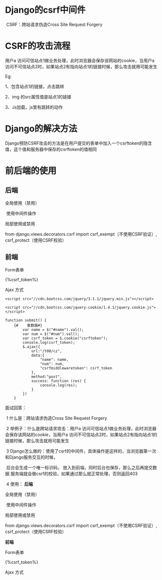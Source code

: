 # Django的csrf中间件

​	CSRF：跨站请求伪造Cross Site Request Forgery



# CSRF的攻击流程

用户a 访问可信站点1做业务处理，此时浏览器会保存该网站的cookie，当用户a 访问不可信站点2时，如果站点2有指向站点1的链接时候，那么攻击就用可能发生

Eg:

1、包含站点1的链接，点击跳转

2、img 的src属性值是站点1的链接

3、Js加载，js里有跳转的动作



# Django的解决方法

Django预防CSRF攻击的方法是在用户提交的表单中加入一个csrftoken的隐含值，这个值和服务器中保存的csrftoken的值相同

# 前后端的使用

## 后端

全局使用（禁用）

​	使用中间件操作

局部使用或禁用

from django.views.decorators.csrf import csrf_exempt（不使用CSRF验证）, csrf_protect（使用CSRF校验）

## 前端

Form表单

{%csrf_token%}

Ajax  方式



~~~
<script src="//cdn.bootcss.com/jquery/3.1.1/jquery.min.js"></script>

<script src="//cdn.bootcss.com/jquery-cookie/1.4.1/jquery.cookie.js"></script>

~~~

~~~
function submit() {
    {#    拿数据#}
        var name = $("#name").val();
        var num = $("#num").val();
        var csrf_token = $.cookie("csrftoken");
        console.log(csrf_token);
        $.ajax({
            url:"/t08/cz",
            data:{
                "name": name,
                "num": num,
                "csrfmiddlewaretoken": csrf_token
            },
            method:"post",
            success: function (res) {
                console.log(res);
            }
        })
    }
~~~

面试回答：

​	1 什么是：跨站请求伪造Cross Site Request Forgery

​	2 举例子：什么是跨站请求攻击：用户a 访问可信站点1做业务处理，此时浏览器会保存该网站的cookie，当用户a 访问不可信站点2时，如果站点2有指向站点1的链接时候，那么攻击就用可能发生

​	3 Django怎么做的：使用了csrf的中间件，具体操作是这样的，当浏览器第一次和Django服务交互的时候，

​		后台会生成一个唯一标识码， 放入到前端，同时后台也保存，那么之后再提交数据 服务端就会做csrf的校验，如果通过那么就正常处理，否则返回403

​	4 使用： **后端**

全局使用（禁用）

​	使用中间件操作

局部使用或禁用

from django.views.decorators.csrf import csrf_exempt（不使用CSRF验证）, csrf_protect（使用CSRF校验）

**前端**

Form表单

{%csrf_token%}

Ajax  方式

